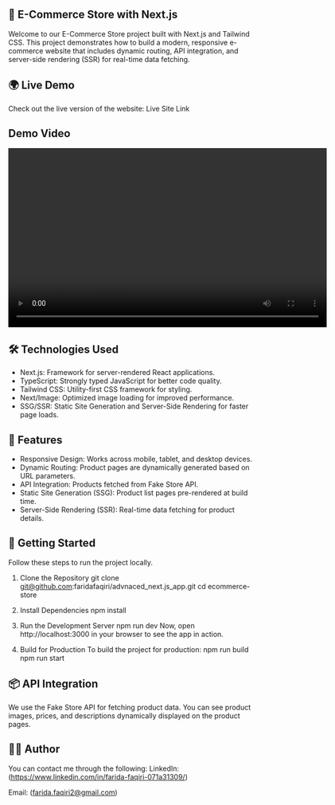 ## 🛒 E-Commerce Store with Next.js

Welcome to our E-Commerce Store project built with Next.js and Tailwind CSS. This project demonstrates how to build a modern, responsive e-commerce website that includes dynamic routing, API integration, and server-side rendering (SSR) for real-time data fetching.

## 🌍 Live Demo

Check out the live version of the website:
Live Site Link

## Demo Video

<video controls width="640" height="360">
  <source src="public/vedio/localhost_3000.mp4" type="video/mp4">
  Your browser does not support the video tag.
</video>



## 🛠️ Technologies Used

- Next.js: Framework for server-rendered React applications.
- TypeScript: Strongly typed JavaScript for better code quality.
- Tailwind CSS: Utility-first CSS framework for styling.
- Next/Image: Optimized image loading for improved performance.
- SSG/SSR: Static Site Generation and Server-Side Rendering for faster page loads.

## 🌟 Features

- Responsive Design: Works across mobile, tablet, and desktop devices.
- Dynamic Routing: Product pages are dynamically generated based on URL parameters.
- API Integration: Products fetched from Fake Store API.
- Static Site Generation (SSG): Product list pages pre-rendered at build time.
- Server-Side Rendering (SSR): Real-time data fetching for product details.

## 🚀 Getting Started

Follow these steps to run the project locally.

1. Clone the Repository
git clone git@github.com:faridafaqiri/advnaced_next.js_app.git
cd ecommerce-store

2. Install Dependencies
npm install

3. Run the Development Server
npm run dev
Now, open http://localhost:3000 in your browser to see the app in action.

4. Build for Production
To build the project for production:
npm run build
npm run start

## 📦 API Integration

We use the Fake Store API for fetching product data. You can see product images, prices, and descriptions dynamically displayed on the product pages.

## 👩‍💻 Author

You can contact me through the following:
LinkedIn: (https://www.linkedin.com/in/farida-faqiri-071a31309/)

Email: (farida.faqiri2@gmail.com)